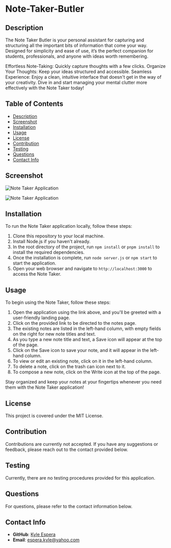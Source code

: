 # Note-Taker-Butler

## Description
The Note Taker Butler is your personal assistant for capturing and structuring all the important bits of information that come your way. Designed for simplicity and ease of use, it’s the perfect companion for students, professionals, and anyone with ideas worth remembering.

Effortless Note-Taking: Quickly capture thoughts with a few clicks.
Organize Your Thoughts: Keep your ideas structured and accessible.
Seamless Experience: Enjoy a clean, intuitive interface that doesn't get in the way of your creativity.
Dive in and start managing your mental clutter more effectively with the Note Taker today!

## Table of Contents

- [Description](#description)
- [Screenshot](#screenshot)
- [Installation](#installation)
- [Usage](#usage)
- [License](#license)
- [Contribution](#contribution)
- [Testing](#testing)
- [Questions](#questions)
- [Contact Info](#contact-info)

## Screenshot

![Note Taker Application](https://raw.githubusercontent.com/username/repo/branch/assets/notetakerscreenshot-1.jpeg)


![Note Taker Application](https://raw.githubusercontent.com/username/repo/branch/assets/notetaker-1.jpeg)



## Installation

To run the Note Taker application locally, follow these steps:

1. Clone this repository to your local machine.
2. Install Node.js if you haven't already.
3. In the root directory of the project, run `npm install` or `pnpm install` to install the required dependencies.
4. Once the installation is complete, run `node server.js` or `npm start` to start the application.
5. Open your web browser and navigate to `http://localhost:3000` to access the Note Taker.

## Usage

To begin using the Note Taker, follow these steps:

1. Open the application using the link above, and you'll be greeted with a user-friendly landing page.
2. Click on the provided link to be directed to the notes page.
3. The existing notes are listed in the left-hand column, with empty fields on the right for new note titles and text.
4. As you type a new note title and text, a Save icon will appear at the top of the page.
5. Click on the Save icon to save your note, and it will appear in the left-hand column.
6. To view or edit an existing note, click on it in the left-hand column.
7. To delete a note, click on the trash can icon next to it.
8. To compose a new note, click on the Write icon at the top of the page.

Stay organized and keep your notes at your fingertips whenever you need them with the Note Taker application!

## License

This project is covered under the MIT License.

## Contribution

Contributions are currently not accepted. If you have any suggestions or feedback, please reach out to the contact provided below.

## Testing

Currently, there are no testing procedures provided for this application.

## Questions

For questions, please refer to the contact information below.

## Contact Info

- **GitHub**: [Kyle Espera](https://github.com/kyleespera)
- **Email**: [espera.kyle@yahoo.com](mailto:espera.kyle@yahoo.com.com)
